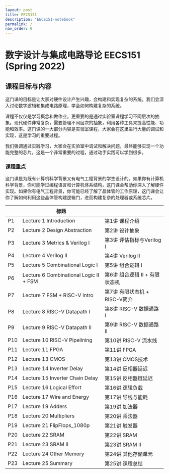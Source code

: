 ```yaml
---
layout: post
title: EECS151
description: "EECS151-notebook"
permalink: /
nav_order: 0
---
```


# 数字设计与集成电路导论 EECS151 (Spring 2022)

## 课程目标与内容

这门课的目标是让大家对硬件设计产生兴趣，会构建和实现复杂的系统。我们会深入讨论数字逻辑和集成电路原理，学会如何构建复杂的系统。

课程不仅仅是学习概念和做作业，更重要的是通过实验室课程学习不同层次的抽象。现代硬件非常复杂，需要管理不同层次的抽象，利用各种工具来提高性能、功能和效率。这门课的一大部分内容是实验室课程，大家会在这里进行大量的调试和实现，这是学习的重要过程。

我们强调通过实践学习，大家会在实验室中调试和解决问题，最终能够实现一个功能完整的芯片。这是一个非常重要的过程，通过动手实践可以学到很多。

### 课程重点

这门课是为既有计算机科学背景又有电气工程背景的学生设计的。如果你有计算机科学背景，你可能学过编程语言和计算机体系结构，这门课会帮助你深入了解硬件实现。如果你有电气工程背景，你可能已经了解了晶体管的工作原理，这门课会让你了解如何利用这些晶体管构建逻辑门，进而构建复杂的处理器或系统芯片。

|  | 标题                           |             |
|------|-----------------------------------|----------------------|
| P1   | Lecture 1 Introduction            | 第1讲 课程介绍           |
| P2   | Lecture 2 Design Abstraction       | 第2讲 设计抽象       |
| P3   | Lecture 3 Metrics & Verilog I      | 第3讲 评估指标与Verilog I  |
| P4   | Lecture 4 Verilog II               | 第4讲 Verilog II     |
| P5   | Lecture 5 Combinational Logic I    | 第5讲 组合逻辑 I     |
| P6   | Lecture 6 Combinational Logic II + FSM | 第6讲 组合逻辑 II + 有限状态机 |
| P7   | Lecture 7 FSM + RISC-V Intro       | 第7讲 有限状态机 + RISC-V简介 |
| P8   | Lecture 8 RISC-V Datapath I        | 第8讲 RISC-V 数据通路 I |
| P9   | Lecture 9 RISC-V Datapath II       | 第9讲 RISC-V 数据通路 II |
| P10  | Lecture 10 RISC-V Pipelining       | 第10讲 RISC-V 流水线 |
| P11  | Lecture 11 FPGA                    | 第11讲 FPGA          |
| P12  | Lecture 13 CMOS                    | 第13讲 CMOS技术      |
| P13  | Lecture 14 Inverter Delay          | 第14讲 反相器延迟    |
| P14  | Lecture 15 Inverter Chain Delay    | 第15讲 反相器链延迟  |
| P15  | Lecture 16 Logical Effort          | 第16讲 逻辑负载      |
| P16  | Lecture 17 Wire and Energy         | 第17讲 导线与能耗    |
| P17  | Lecture 19 Adders                  | 第19讲 加法器        |
| P18  | Lecture 20 Multipliers             | 第20讲 乘法器        |
| P19  | Lecture 21 FlipFlops_1080p         | 第21讲 触发器        |
| P20  | Lecture 22 SRAM                    | 第22讲 SRAM          |
| P21  | Lecture 23 SRAM II                 | 第23讲 SRAM II       |
| P22  | Lecture 24 Other Memory            | 第24讲 其他存储单元  |
| P23  | Lecture 25 Summary                 | 第25讲 课程总结      |
